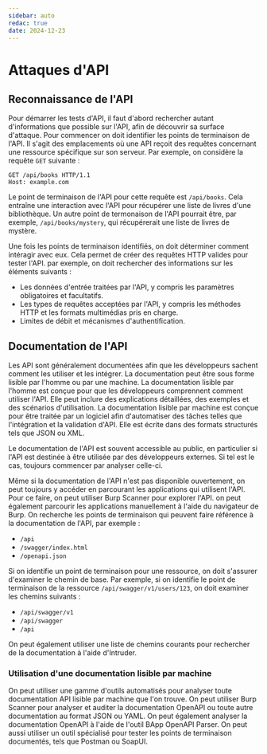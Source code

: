 ```yaml
---
sidebar: auto
redac: true
date: 2024-12-23
---
```


# Attaques d'API

## Reconnaissance de l'API

Pour démarrer les tests d'API, il faut d'abord rechercher autant d'informations que possible sur l'API, afin de découvrir sa surface d'attaque. Pour commencer on doit identifier les points de terminaison de l'API. Il s'agit des emplacements où une API reçoit des requêtes concernant une ressource spécifique sur son serveur. Par exemple, on considère la requête `GET` suivante :

```
GET /api/books HTTP/1.1
Host: example.com
```

Le point de terminaison de l'API pour cette requête est `/api/books`. Cela entraîne une interaction avec l'API pour récupérer une liste de livres d'une bibliothèque. Un autre point de termonaison de l'API pourrait être, par exemple, `/api/books/mystery`, qui récupérerait une liste de livres de mystère.

Une fois les points de terminaison identifiés, on doit déterminer comment intéragir avec eux. Cela permet de créer des requêtes HTTP valides pour tester l'API. par exemple, on doit rechercher des informations sur les éléments suivants :

* Les données d'entrée traitées par l'API, y compris les paramètres obligatoires et facultatifs.
* Les types de requêtes acceptées par l'API, y compris les méthodes HTTP et les formats multimédias pris en charge.
* Limites de débit et mécanismes d'authentification.

## Documentation de l'API

Les API sont généralement documentées afin que les développeurs sachent comment les utiliser et les intégrer. La documentation peut être sous forme lisible par l'homme ou par une machine. La documentation lisible par l'homme est conçue pour que les développeurs comprennent comment utiliser l'API. Elle peut inclure des explications détaillées, des exemples et des scénarios d'utilisation. La documentation lisible par machine est conçue pour être traitée par un logiciel afin d'automatiser des tâches telles que l'intégration et la validation d'API. Elle est écrite dans des formats structurés tels que JSON ou XML.

Le documentation de l'API est souvent accessible au public, en particulier si l'API est destinée à être utilisée par des développeurs externes. Si tel est le cas, toujours commencer par analyser celle-ci.

Même si la documentation de l'API n'est pas disponible ouvertement, on peut toujours y accéder en parcourant les applications qui utilisent l'API. Pour ce faire, on peut utiliser Burp Scanner pour explorer l'API. on peut également parcourir les applications manuellement à l'aide du navigateur de Burp. On recherche les points de terminaison qui peuvent faire référence à la documentation de l'API, par exemple :

* `/api`
* `/swagger/index.html`
* `/openapi.json`

Si on identifie un point de terminaison pour une ressource, on doit s'assurer d'examiner le chemin de base. Par exemple, si on identifie le point de terminaison de la ressource `/api/swagger/v1/users/123`, on doit examiner les chemins suivants :

* `/api/swagger/v1`
* `/api/swagger`
* `/api`

On peut également utiliser une liste de chemins courants pour rechercher de la documentation à l'aide d'Intruder.

### Utilisation d'une documentation lisible par machine

On peut utiliser une gamme d'outils automatisés pour analyser toute documentation API lisible par machine que l'on trouve. On peut utiliser Burp Scanner pour analyser et auditer la documentation OpenAPI ou toute autre documentation au format JSON ou YAML. On peut également analyser la documentation OpenAPI à l'aide de l'outil BApp OpenAPI Parser. On peut aussi utiliser un outil spécialisé pour tester les points de terminaison documentés, tels que Postman ou SoapUI.

